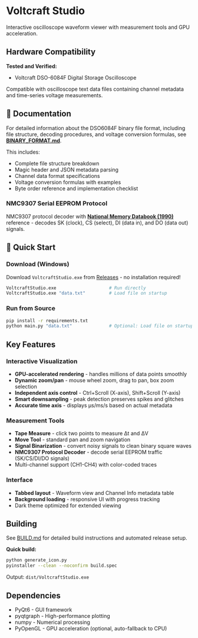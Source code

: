 # Voltcraft Studio

Interactive oscilloscope waveform viewer with measurement tools and GPU acceleration.

## Hardware Compatibility

**Tested and Verified:**
- Voltcraft DSO-6084F Digital Storage Oscilloscope

Compatible with oscilloscope text data files containing channel metadata and time-series voltage measurements.

## 📖 Documentation

For detailed information about the DSO6084F binary file format, including file structure, decoding procedures, and voltage conversion formulas, see **[BINARY_FORMAT.md](docs/BINARY_FORMAT.md)**.

This includes:
- Complete file structure breakdown
- Magic header and JSON metadata parsing
- Channel data format specifications
- Voltage conversion formulas with examples
- Byte order reference and implementation checklist

### NMC9307 Serial EEPROM Protocol

NMC9307 protocol decoder with **[National Memory Databook (1990)](http://www.bitsavers.org/components/national/_dataBooks/1990_400067_National_Memory_Databook.pdf)** reference - decodes SK (clock), CS (select), DI (data in), and DO (data out) signals.

## 🚀 Quick Start

### Download (Windows)
Download `VoltcraftStudio.exe` from [Releases](https://github.com/mrconter1/voltcraft-studio/releases) - no installation required!

```bash
VoltcraftStudio.exe                    # Run directly
VoltcraftStudio.exe "data.txt"         # Load file on startup
```

### Run from Source
```bash
pip install -r requirements.txt
python main.py "data.txt"              # Optional: Load file on startup
```

## Key Features

### Interactive Visualization
- **GPU-accelerated rendering** - handles millions of data points smoothly
- **Dynamic zoom/pan** - mouse wheel zoom, drag to pan, box zoom selection
- **Independent axis control** - Ctrl+Scroll (X-axis), Shift+Scroll (Y-axis)
- **Smart downsampling** - peak detection preserves spikes and glitches
- **Accurate time axis** - displays µs/ms/s based on actual metadata

### Measurement Tools
- **Tape Measure** - click two points to measure Δt and ΔV
- **Move Tool** - standard pan and zoom navigation
- **Signal Binarization** - convert noisy signals to clean binary square waves
- **NMC9307 Protocol Decoder** - decode serial EEPROM traffic (SK/CS/DI/DO signals)
- Multi-channel support (CH1-CH4) with color-coded traces

### Interface
- **Tabbed layout** - Waveform view and Channel Info metadata table
- **Background loading** - responsive UI with progress tracking
- Dark theme optimized for extended viewing

## Building

See [BUILD.md](BUILD.md) for detailed build instructions and automated release setup.

**Quick build:**
```bash
python generate_icon.py
pyinstaller --clean --noconfirm build.spec
```

Output: `dist/VoltcraftStudio.exe`

## Dependencies

- PyQt6 - GUI framework
- pyqtgraph - High-performance plotting
- numpy - Numerical processing
- PyOpenGL - GPU acceleration (optional, auto-fallback to CPU)

